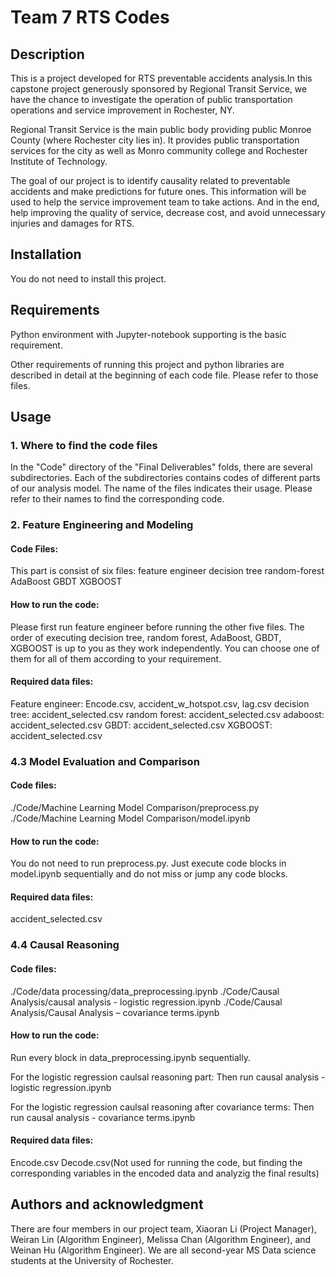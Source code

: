 # Team 7 RTS Codes

## Description

This is a project developed for RTS preventable accidents analysis.In this capstone project generously sponsored by Regional Transit Service, we have the chance to investigate the operation of public transportation operations and service improvement in Rochester, NY.

Regional Transit Service is the main public body providing public Monroe County (where Rochester city lies in). It provides public transportation services for the city as well as Monro community college and Rochester Institute of Technology. 

The goal of our project is to identify causality related to preventable accidents and make predictions for future ones. This information will be used to help the service improvement team to take actions. And in the end, help improving the quality of service, decrease cost, and avoid unnecessary injuries and damages for RTS.

## Installation

You do not need to install this project.

## Requirements

Python environment with Jupyter-notebook supporting is the basic requirement.

Other requirements of running this project and python libraries are described in detail at the beginning of each code file. Please refer to those files.

## Usage

###  1. Where to find the code files

In the "Code" directory of the "Final Deliverables" folds, there are several subdirectories. Each of the subdirectories contains codes of different parts of our analysis model. The name of the files indicates their usage. Please refer to their names to find the corresponding code.

### 2. Feature Engineering and Modeling

#### Code Files:

This part is consist of six files:
    feature engineer
    decision tree
    random-forest
    AdaBoost
    GBDT
    XGBOOST

#### How to run the code:

Please first run feature engineer before running the other five files. The order of executing decision tree, random forest, AdaBoost, GBDT, XGBOOST is up to you as they work independently. You can choose one of them for all of them according to your requirement.

#### Required data files:

Feature engineer: Encode.csv, accident_w_hotspot.csv, lag.csv
decision tree: accident_selected.csv
random forest: accident_selected.csv
adaboost: accident_selected.csv
GBDT: accident_selected.csv
XGBOOST: accident_selected.csv

### 4.3 Model Evaluation and Comparison

#### Code files:

./Code/Machine Learning Model Comparison/preprocess.py
./Code/Machine Learning Model Comparison/model.ipynb

#### How to run the code:

You do not need to run preprocess.py.
Just execute code blocks in model.ipynb sequentially and do not miss or jump any code blocks.

#### Required data files:

accident_selected.csv

### 4.4 Causal Reasoning

#### Code files:

./Code/data processing/data_preprocessing.ipynb
./Code/Causal Analysis/causal analysis - logistic regression.ipynb
./Code/Causal Analysis/Causal Analysis – covariance terms.ipynb

#### How to run the code:
Run every block in data_preprocessing.ipynb sequentially.

For the logistic regression caulsal reasoning part:
Then run causal analysis - logistic regression.ipynb

For the logistic regression caulsal reasoning after covariance terms:
Then run causal analysis - covariance terms.ipynb


#### Required data files:

Encode.csv
Decode.csv(Not used for running the code, but finding the corresponding variables in the encoded data and analyzig the final results)

## Authors and acknowledgment

There are four members in our project team, Xiaoran Li (Project Manager), Weiran Lin (Algorithm Engineer), Melissa Chan (Algorithm Engineer), and Weinan Hu (Algorithm Engineer). We are all second-year MS Data science students at the University of Rochester.